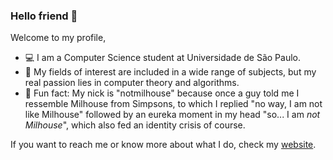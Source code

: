 ### Hello friend :robot: 
Welcome to my profile,

- :computer: I am a Computer Science student at Universidade de São Paulo.
- :mag_right: My fields of interest are included in a wide range of subjects, but my real passion lies in computer theory and algorithms.
- :tada: Fun fact: My nick is "notmilhouse" because once a guy told me I ressemble Milhouse from Simpsons, to which I replied "no way, I am not like Milhouse" followed by an eureka moment in my head "so... I am _not Milhouse_", which also fed an identity crisis of course.

If you want to reach me or know more about what I do, check my [website](notmilhouse.github.io).


<!--
**notMilhouse/notMilhouse** is a ✨ _special_ ✨ repository because its `README.md` (this file) appears on your GitHub profile.

Here are some ideas to get you started:

- 🔭 I’m currently working on ...
- 🌱 I’m currently learning ...
- 👯 I’m looking to collaborate on ...
- 🤔 I’m looking for help with ...
- 💬 Ask me about ...
- 📫 How to reach me: ...
- 😄 Pronouns: ...
- ⚡ Fun fact: ...
-->
